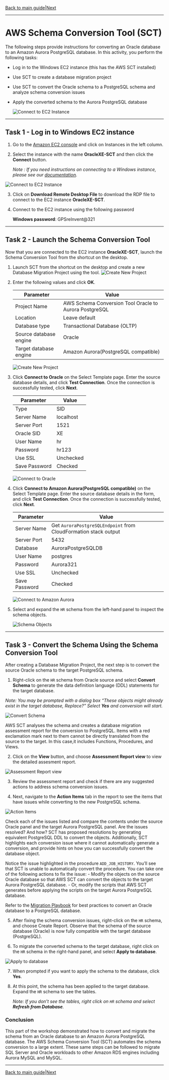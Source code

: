 ﻿[Back to main guide](../README.md)|[Next](dms.md)

___

# AWS Schema Conversion Tool (SCT)

The following steps provide instructions for converting an Oracle database to an Amazon Aurora PostgreSQL database. In this activity, you perform the following tasks:
- Log in to the Windows EC2 instance (this has the AWS SCT installed)  
- Use SCT to create a database migration project
- Use SCT to convert the Oracle schema to a PostgreSQL schema and analyze schema conversion issues
- Apply the converted schema to the Aurora PostgreSQL database

    ![Connect to EC2 Instance](images/sct.png)
___

## Task 1 - Log in to Windows EC2 instance

1. Go to the [Amazon EC2 console](https://console.aws.amazon.com/ec2/v2/home?region=us-east-1#Home:) and click on Instances in the left column.
2. Select the instance with the name **OracleXE-SCT** and then click the **Connect** button.

    _Note : If you need instructions on connecting to a Windows instance, please see our [documentation](https://docs.aws.amazon.com/AWSEC2/latest/WindowsGuide/connecting_to_windows_instance.html?icmpid=docs_ec2_console)._

![Connect to EC2 Instance](images/instance-connect.png)

3. Click on **Download Remote Desktop File** to download the RDP file to connect to the EC2 instance **OracleXE-SCT**. 
4. Connect to the EC2 instance using the following password 

    **Windows password**: GPSreInvent@321

___

## Task 2 - Launch the Schema Conversion Tool
Now that you are connected to the EC2 instance **OracleXE-SCT**, launch the Schema Conversion Tool from the shortcut on the desktop.

1. Launch SCT from the shortcut on the desktop and create a new Database Migration Project using the tool.
![Create New Project](images/new_project.png)
2. Enter the following values and click **OK**.

    Parameter | Value
    ----------|------
    Project Name | AWS Schema Conversion Tool Oracle to Aurora PostgreSQL
    Location | Leave default
    Database type | Transactional Database (OLTP)
    Source database engine | Oracle 
    Target database engine | Amazon Aurora(PostgreSQL compatible)

    ![Create New Project](images/new_project1.png)

3. Click **Connect to Oracle** on the Select Template page. Enter the source database details, and click **Test Connection**. Once the connection is successfully tested, click **Next**.

    Parameter | Value
    ----------|------
    Type | SID
    Server Name | localhost
    Server Port | 1521
    Oracle SID | XE 
    User Name | hr
    Password |  hr123 
    Use SSL | Unchecked
    Save Password | Checked
    
    ![Connect to Oracle](images/sct_oracle.png)

4. Click **Connect to Amazon Aurora(PostgreSQL compatible)** on the Select Template page. Enter the source database details in the form, and click **Test Connection**. Once
the connection is successfully tested, click **Next**.

    Parameter | Value
    ----------|------
    Server Name | Get `AuroraPostgreSQLEndpoint` from CloudFormation stack output
    Server Port | 5432
    Database | AuroraPostgreSQLDB 
    User Name | postgres
    Password |  Aurora321 
    Use SSL | Unchecked
    Save Password | Checked
    
    ![Connect to Amazon Aurora](images/sct_aurora.png)

5. Select and expand the `HR` schema from the left-hand panel to inspect the schema objects.
    
    ![Schema Objects](images/schema_objects.png)
___

## Task 3 - Convert the Schema Using the Schema Conversion Tool
After creating a Database Migration Project, the next step is to convert the source Oracle schema to the target PostgreSQL schema.

1. Right-click on the `HR` schema from Oracle source and select **Convert Schema** to generate the data definition language (DDL) statements for the target database.

_Note: You may be prompted with a dialog box “These objects might already exist in the target database, Replace?” Select **Yes** and conversion will start._

![Convert Schema](images/convert_schema.png)

AWS SCT analyses the schema and creates a database migration assessment report for the conversion to PostgreSQL. Items with a red exclamation mark next to them cannot be directly translated from the source to the target. In this case,it includes Functions, Procedures, and Views.

2. Click on the **View** button, and choose **Assessment Report view** to view the detailed assesment report.

![Assessment Report view](images/assessment.png)    

3. Review the assessment report and check if there are any suggested actions to address schema conversion issues. 

4. Next, navigate to the **Action Items** tab in the report to see the items that have issues while converting to the new PostgreSQL schema. 

![Action Items](images/action-items.png) 

Check each of the issues listed and compare the contents under the source Oracle panel and the target Aurora PostgreSQL panel. Are the issues resolved? And how? SCT has proposed resolutions by generating equivalent PostgreSQL DDL to convert the objects. Additionally, SCT highlights each conversion issue where it cannot automatically generate a conversion, and provide hints on how you can successfully convert the database object.

Notice the issue highlighted in the procedure `ADD_JOB_HISTORY`. You’ll see that SCT is unable to automatically convert the procedure. You can take one of the following actions to fix the issue:
    - Modify the objects on the source Oracle database so that AWS SCT can convert the objects to the target Aurora PostgreSQL database.
    - Or, modify the scripts that AWS SCT generates before applying the scripts on the target Aurora PostgreSQL database.

Refer to the [Migration Playbook](https://d1.awsstatic.com/whitepapers/Migration/oracle-database-amazon-aurora-postgresql-migration-playbook.pdf) for best practices to convert an Oracle database to a PostgreSQL database. 

5. After fixing the schema conversion issues, right-click on the `HR` schema, and choose Create Report. Observe that the schema of the source database (Oracle) is now fully compatible with the target database (PostgreSQL).

6. To migrate the converted schema to the target database, right click on the `HR` schema in the right-hand panel, and select **Apply to database**.

![Apply to database](images/apply_db.png) 

7. When prompted if you want to apply the schema to the database, click **Yes**.
8. At this point, the schema has been applied to the target database. Expand the `HR` schema to see the tables.

    _Note: If you don’t see the tables, right click on `HR` schema and select **Refresh from Database**._

### Conclusion

This part of the workshop demonstrated how to convert and migrate the schema from an Oracle database to an Amazon Aurora PostgreSQL database. The AWS Schema Conversion Tool (SCT) automates the schema conversion to a large extent. These same steps can be followed to migrate SQL Server and Oracle workloads to other Amazon RDS engines including Aurora MySQL and MySQL.
___

[Back to main guide](../README.md)|[Next](dms.md)